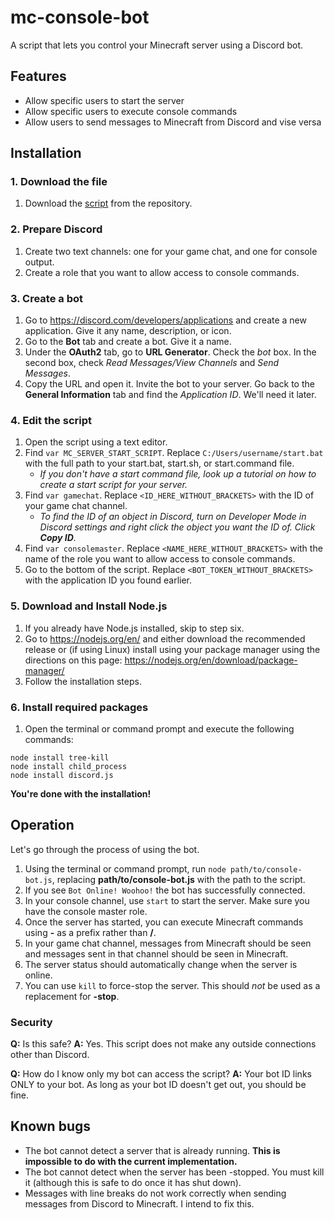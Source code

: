 # mc-console-bot
A script that lets you control your Minecraft server using a Discord bot.

## Features
- Allow specific users to start the server
- Allow specific users to execute console commands
- Allow users to send messages to Minecraft from Discord and vise versa

## Installation
### 1. Download the file
1. Download the [script](console-bot.js) from the repository.

### 2. Prepare Discord
1. Create two text channels: one for your game chat, and one for console output.
2. Create a role that you want to allow access to console commands.

### 3. Create a bot
1. Go to https://discord.com/developers/applications and create a new application. Give it any name, description, or icon.
2. Go to the **Bot** tab and create a bot. Give it a name.
3. Under the **OAuth2** tab, go to **URL Generator**. Check the _bot_ box. In the second box, check _Read Messages/View Channels_ and _Send Messages_.
4. Copy the URL and open it. Invite the bot to your server. Go back to the **General Information** tab and find the _Application ID_. We'll need it later.

### 4. Edit the script
1. Open the script using a text editor.
2. Find `var MC_SERVER_START_SCRIPT`. Replace `C:/Users/username/start.bat` with the full path to your start.bat, start.sh, or start.command file.
   - _If you don't have a start command file, look up a tutorial on how to create a start script for your server._
3. Find `var gamechat`. Replace `<ID_HERE_WITHOUT_BRACKETS>` with the ID of your game chat channel.
   - _To find the ID of an object in Discord, turn on _Developer Mode_ in Discord settings and right click the object you want the ID of. Click **Copy ID**._
4. Find `var consolemaster`. Replace `<NAME_HERE_WITHOUT_BRACKETS>` with the name of the role you want to allow access to console commands.
5. Go to the bottom of the script. Replace `<BOT_TOKEN_WITHOUT_BRACKETS>` with the application ID you found earlier.

### 5. Download and Install Node.js
1. If you already have Node.js installed, skip to step six.
2. Go to https://nodejs.org/en/ and either download the recommended release or (if using Linux) install using your package manager using the directions on this page: https://nodejs.org/en/download/package-manager/
3. Follow the installation steps.

### 6. Install required packages
1. Open the terminal or command prompt and execute the following commands:
```
node install tree-kill
node install child_process
node install discord.js
```

**You're done with the installation!**

## Operation
Let's go through the process of using the bot.

1. Using the terminal or command prompt, run `node path/to/console-bot.js`, replacing **path/to/console-bot.js** with the path to the script.
2. If you see `Bot Online! Woohoo!` the bot has successfully connected.
3. In your console channel, use `start` to start the server. Make sure you have the console master role.
4. Once the server has started, you can execute Minecraft commands using **-** as a prefix rather than **/**.
5. In your game chat channel, messages from Minecraft should be seen and messages sent in that channel should be seen in Minecraft.
6. The server status should automatically change when the server is online.
7. You can use `kill` to force-stop the server. This should _not_ be used as a replacement for **-stop**.

### Security
**Q:** Is this safe?
**A:** Yes. This script does not make any outside connections other than Discord.

**Q:** How do I know only my bot can access the script?
**A:** Your bot ID links ONLY to your bot. As long as your bot ID doesn't get out, you should be fine.

## Known bugs
- The bot cannot detect a server that is already running. **This is impossible to do with the current implementation.**
- The bot cannot detect when the server has been -stopped. You must kill it (although this is safe to do once it has shut down).
- Messages with line breaks do not work correctly when sending messages from Discord to Minecraft. I intend to fix this.
